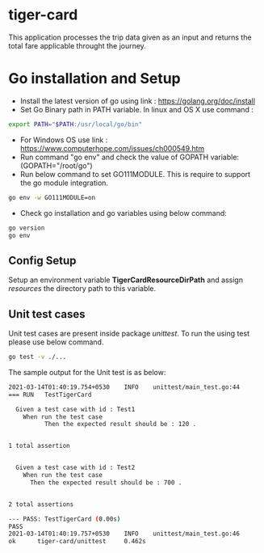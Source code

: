 # tiger-card
This application processes the trip data given as an input and returns the total fare applicable throught the journey.

# Go installation and Setup
- Install the latest version of go using link : https://golang.org/doc/install
- Set Go Binary path in PATH variable. In linux and OS X use command : 
```sh
export PATH="$PATH:/usr/local/go/bin"
```
- For Windows OS use link : https://www.computerhope.com/issues/ch000549.htm
- Run command "go env" and check the value of GOPATH variable: (GOPATH="/root/go")
- Run below command to set GO111MODULE. This is require to support the go module integration.
```sh
go env -w GO111MODULE=on
```
- Check go installation and go variables using below command: 
```sh
go version
go env
```
## Config Setup
Setup an environment variable **TigerCardResourceDirPath** and assign *resources* the directory path to this variable.

## Unit test cases
Unit test cases are present inside package *unittest*.
To run the using test please use below command.
```sh
go test -v ./...
```

The sample output for the Unit test is as below:
```sh
2021-03-14T01:40:19.754+0530    INFO    unittest/main_test.go:44        Starting test cases
=== RUN   TestTigerCard

  Given a test case with id : Test1
    When run the test case
          Then the expected result should be : 120 .


1 total assertion


  Given a test case with id : Test2
    When run the test case
      Then the expected result should be : 700 .


2 total assertions

--- PASS: TestTigerCard (0.00s)
PASS
2021-03-14T01:40:19.757+0530    INFO    unittest/main_test.go:46        Test case execution done. Exit code is : 0
ok      tiger-card/unittest     0.462s
```
